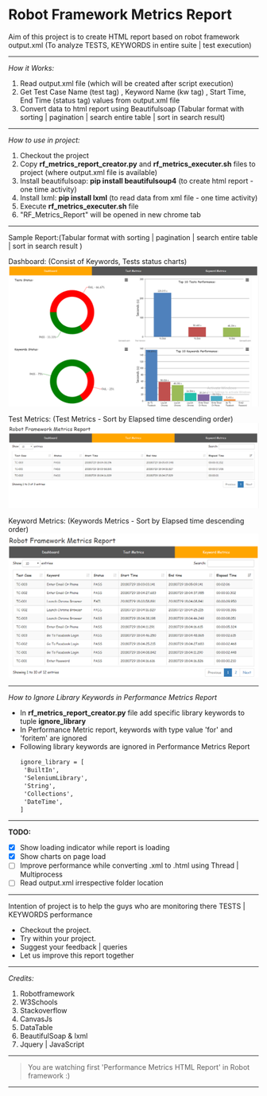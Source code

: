 # Robot Framework Metrics Report

Aim of this project is to create HTML report based on robot framework output.xml (To analyze TESTS, KEYWORDS in entire suite | test execution)

---

*How it Works:*

1. Read output.xml file (which will be created after script execution)
2. Get Test Case Name (test tag) , Keyword Name (kw tag) , Start Time, End Time (status tag) values from output.xml file
3. Convert data to html report using Beautifulsoap (Tabular format with sorting | pagination | search entire table | sort in search result)

---

*How to use in project:*

1. Checkout the project
2. Copy __rf_metrics_report_creator.py__ and __rf_metrics_executer.sh__ files to project (where output.xml file is available)
3. Install beautifulsoap: __pip install beautifulsoup4__  (to create html report - one time activity)
4. Install lxml: __pip install lxml__ (to read data from xml file - one time activity)
5. Execute __rf_metrics_executer.sh__ file
6. "RF_Metrics_Report" will be opened in new chrome tab

---

 Sample Report:(Tabular format with sorting | pagination | search entire table | sort in search result )
 
 Dashboard: (Consist of Keywords, Tests status charts)
 ![Screenshot](Dashboard_view.PNG)

 Test Metrics:  (Test Metrics - Sort by Elapsed time descending order)
 ![Screenshot](TestMetrics.PNG)

 Keyword Metrics: (Keywords Metrics - Sort by Elapsed time descending order)
 ![Screenshot](Keyword_metrics.PNG)

---

*How to Ignore Library Keywords in Performance Metrics Report*
 - In __rf_metrics_report_creator.py__ file add specific library keywords to tuple __ignore_library__
 - In Performance Metric report, keywords with type value 'for' and 'foritem' are ignored
 - Following library keywords are ignored in Performance Metrics Report
    ```
    ignore_library = [
     'BuiltIn',
     'SeleniumLibrary',
     'String',
     'Collections',
     'DateTime',
    ] 
    ```
---

 **TODO:**
- [X] Show loading indicator while report is loading
- [X] Show charts on page load
- [ ] Improve performance while converting .xml to .html using Thread | Multiprocess
- [ ] Read output.xml irrespective folder location

---

Intention of project is to help the guys who are monitoring there TESTS | KEYWORDS performance

 - Checkout the project.
 - Try within your project.
 - Suggest your feedback | queries
 - Let us improve this report together

---

*Credits:*

1. Robotframework
2. W3Schools
3. Stackoverflow
4. CanvasJs
5. DataTable
6. BeautifulSoap & lxml
7. Jquery | JavaScript

---

> You are watching first 'Performance Metrics HTML Report' in Robot framework :)

---